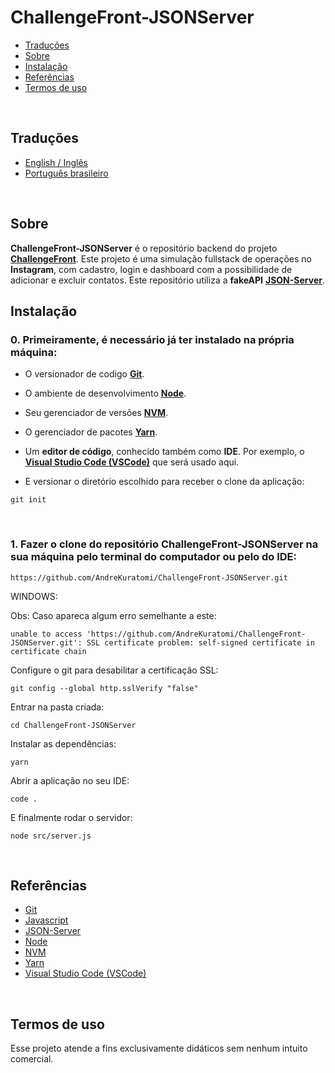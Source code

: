 # ChallengeFront-JSONServer

- [Traduções](#traduções)
- [Sobre](#sobre)
- [Instalação](#instalação)
- [Referências](#referências)
- [Termos de uso](#termos-de-uso)

<br>

## Traduções

- [English / Inglês](https://github.com/AndreKuratomi/ChallengeFront-JSONServer/)
- [Português brasileiro](./README_pt-br.md)

<br>

## Sobre

<b>ChallengeFront-JSONServer</b> é o repositório backend do projeto <b>[ChallengeFront](https://github.com/AndreKuratomi/ChallengeFront/)</b>. Este projeto é uma simulação fullstack de operações no <b>Instagram</b>, com cadastro, login e dashboard com a possibilidade de adicionar e excluir contatos. Este repositório utiliza a <b>fakeAPI</b> <strong>[JSON-Server](https://www.npmjs.com/package/json-server)</strong>.
<br>


## Instalação

<h3>0. Primeiramente, é necessário já ter instalado na própria máquina:</h3>

- O versionador de codigo <b>[Git](https://git-scm.com/downloads)</b>.

- O ambiente de desenvolvimento <b>[Node](https://nodejs.org/pt)</b>.

- Seu gerenciador de versões <b>[NVM](https://github.com/nvm-sh/nvm)</b>.

- O gerenciador de pacotes <b>[Yarn](https://yarnpkg.com/)</b>.

- Um <b>editor de código</b>, conhecido também como <b>IDE</b>. Por exemplo, o <b>[Visual Studio Code (VSCode)](https://code.visualstudio.com/)</b> que será usado aqui.

- <p> E versionar o diretório escolhido para receber o clone da aplicação:</p>


```
git init
```

<br>
<h3>1. Fazer o clone do repositório <b>ChallengeFront-JSONServer</b> na sua máquina pelo terminal do computador ou pelo do IDE:</h3>

```
https://github.com/AndreKuratomi/ChallengeFront-JSONServer.git
```

WINDOWS:

Obs: Caso apareca algum erro semelhante a este: 

```
unable to access 'https://github.com/AndreKuratomi/ChallengeFront-JSONServer.git': SSL certificate problem: self-signed certificate in certificate chain
```

Configure o git para desabilitar a certificação SSL:

```
git config --global http.sslVerify "false"
```

<p>Entrar na pasta criada:</p>

```
cd ChallengeFront-JSONServer
```

<p>Instalar as dependências:</p>

```
yarn
```

<p>Abrir a aplicação no seu IDE:</p>

```
code .
```

<p>E finalmente rodar o servidor:</p>

```
node src/server.js
```

<br>

## Referências

- [Git](https://git-scm.com/downloads)
- [Javascript](https://developer.mozilla.org/pt-BR/docs/Web/JavaScript/Guide/Introduction)
- [JSON-Server](https://www.npmjs.com/package/json-server)
- [Node](https://nodejs.org/pt)
- [NVM](https://github.com/nvm-sh/nvm)
- [Yarn](https://yarnpkg.com/)
- [Visual Studio Code (VSCode)](https://code.visualstudio.com/)

<br>

## Termos de uso

Esse projeto atende a fins exclusivamente didáticos sem nenhum intuito comercial.
